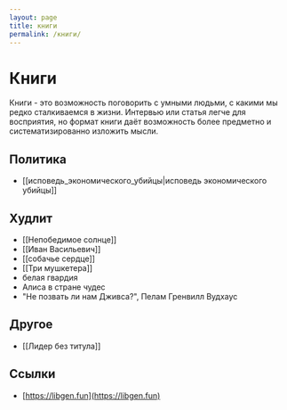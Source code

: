 ```yaml
---
layout: page
title: книги
permalink: /книги/
---
```

# Книги

Книги - это возможность поговорить с умными людьми, с какими мы редко сталкиваемся в жизни. Интервью или статья легче для восприятия, но формат книги даёт возможность более предметно и систематизированно изложить мысли. 

## Политика

* [[исповедь_экономического_убийцы|исповедь экономического убийцы]]

## Худлит

* [[Непобедимое солнце]]
* [[Иван Васильевич]]
* [[собачье сердце]]
* [[Три мушкетера]]
* белая гвардия 
* Алиса в стране чудес
* "Не позвать ли нам Дживса?", Пелам Гренвилл Вудхаус

## Другое

* [[Лидер без титула]]


## Ссылки

- [https://libgen.fun](https://libgen.fun)
